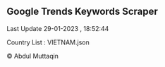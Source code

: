 

## Google Trends Keywords Scraper 
 
Last Update 29-01-2023 , 18:52:44

Country List :
VIETNAM.json



© Abdul Muttaqin 
